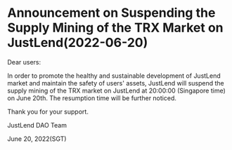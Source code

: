 # Announcement on Suspending the Supply Mining of the TRX Market on JustLend(2022-06-20)

Dear users:

In order to promote the healthy and sustainable development of JustLend market and maintain the safety of users' assets, JustLend will suspend the supply mining of the TRX market on JustLend at 20:00:00 (Singapore time) on June 20th. The resumption time will be further noticed.

Thank you for your support.

JustLend DAO Team

June 20, 2022(SGT)
